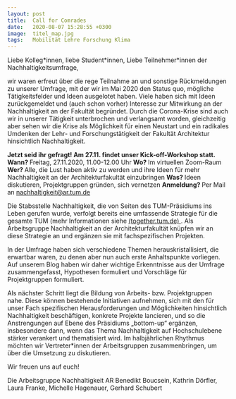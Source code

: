 ```yaml
---
layout: post
title:  Call for Comrades
date:   2020-08-07 15:28:55 +0300
image:  titel_map.jpg
tags:   Mobilität Lehre Forschung Klima
---
```

Liebe Kolleg\*innen, liebe Student\*innen, 
Liebe Teilnehmer\*innen der Nachhaltigkeitsumfrage, 
 
wir waren erfreut über die rege Teilnahme an und sonstige Rückmeldungen zu unserer Umfrage, mit der wir im Mai 2020 den Status quo, mögliche Tätigkeitsfelder und Ideen ausgelotet haben. Viele haben sich mit Ideen zurückgemeldet und (auch schon vorher) Interesse zur Mitwirkung an der Nachhaltigkeit an der Fakultät begründet. Durch die Corona-Krise sind auch wir in unserer Tätigkeit unterbrochen und verlangsamt worden, gleichzeitig aber sehen wir die Krise als Möglichkeit für einen Neustart und ein radikales Umdenken der Lehr- und Forschungstätigkeit der Fakultät Architektur hinsichtlich Nachhaltigkeit. 
 
<b> Jetzt seid ihr gefragt!                       Am 27.11. findet unser Kick-off-Workshop statt. </b>
<b> Wann? </b> Freitag, 27.11.2020, 11.00-12.00 Uhr
<b> Wo? </b> Im virtuellen Zoom-Raum
<b> Wer? </b> Alle, die Lust haben aktiv zu werden und ihre Ideen für mehr Nachhaltigkeit an der Architekturfakultät einzubringen
<b> Was? </b> Ideen diskutieren, Projektgruppen gründen, sich vernetzen
<b> Anmeldung? </b> Per Mail an <a href="mailto:nachhaltigkeit@ar.tum.de">nachhaltigkeit@ar.tum.de</a>

Die Stabsstelle Nachhaltigkeit, die von Seiten des TUM-Präsidiums ins Leben gerufen wurde, verfolgt bereits eine umfassende Strategie für die gesamte TUM (mehr Informationen siehe <a href = "https://www.together.tum.de/aktuelles/veroeffentlichungen/2020/04/20/so-foerdert-die-tum-nachhaltigkeit" > (together.tum.de) </a>. Als Arbeitsgruppe Nachhaltigkeit an der Architekturfakultät knüpfen wir an diese Strategie an und ergänzen sie mit fachspezifischen Projekten. 

In der Umfrage haben sich verschiedene Themen herauskristallisiert, die erwartbar waren, zu denen aber nun auch erste Anhaltspunkte vorliegen. Auf unserem Blog haben wir daher wichtige Erkenntnisse aus der Umfrage zusammengefasst, Hypothesen formuliert und Vorschläge für Projektgruppen formuliert. 

Als nächster Schritt liegt die Bildung von Arbeits- bzw. Projektgruppen nahe. Diese können bestehende Initiativen aufnehmen, sich mit den für unser Fach spezifischen Herausforderungen und Möglichkeiten hinsichtlich Nachhaltigkeit beschäftigen, konkrete Projekte lancieren, und so die Anstrengungen auf Ebene des Präsidiums „bottom-up“ ergänzen, insbesondere dann, wenn das Thema Nachhaltigkeit auf Hochschulebene stärker verankert und thematisiert wird. Im halbjährlichen Rhythmus möchten wir Vertreter\*innen der Arbeitsgruppen zusammenbringen, um über die Umsetzung zu diskutieren.  

Wir freuen uns auf euch!


Die Arbeitsgruppe Nachhaltigkeit AR
Benedikt Boucsein, Kathrin Dörfler, Laura Franke, Michelle Hagenauer, Gerhard Schubert

